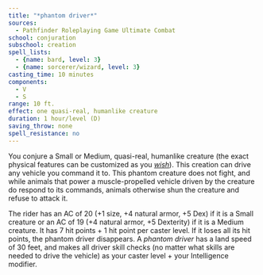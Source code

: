 ```yaml
---
title: "*phantom driver*"
sources:
  - Pathfinder Roleplaying Game Ultimate Combat
school: conjuration
subschool: creation
spell_lists:
  - {name: bard, level: 3}
  - {name: sorcerer/wizard, level: 3}
casting_time: 10 minutes
components:
  - V
  - S
range: 10 ft.
effect: one quasi-real, humanlike creature
duration: 1 hour/level (D)
saving_throw: none
spell_resistance: no
---
```


You conjure a Small or Medium, quasi-real, humanlike creature (the exact physical features can be customized as you [*wish*](/spells/wish/)). This creation can drive any vehicle you command it to. This phantom creature does not fight, and while animals that power a muscle-propelled vehicle driven by the creature do respond to its commands, animals otherwise shun the creature and refuse to attack it.

The rider has an AC of 20 (+1 size, +4 natural armor, +5 Dex) if it is a Small creature or an AC of 19 (+4 natural armor, +5 Dexterity) if it is a Medium creature. It has 7 hit points + 1 hit point per caster level. If it loses all its hit points, the phantom driver disappears. A *phantom driver* has a land speed of 30 feet, and makes all driver skill checks (no matter what skills are needed to drive the vehicle) as your caster level + your Intelligence modifier.

